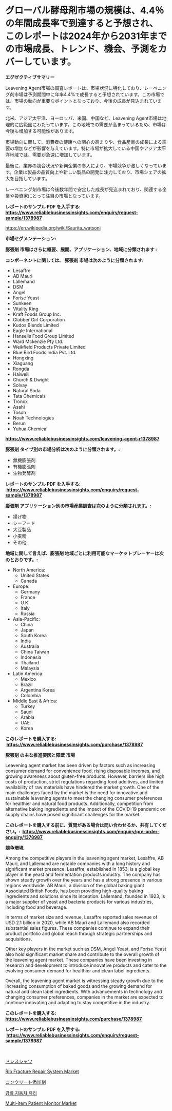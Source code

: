 <p><h1>グローバル酵母剤市場の規模は、4.4％の年間成長率で到達すると予想され、このレポートは2024年から2031年までの市場成長、トレンド、機会、予測をカバーしています。</h1></p><p><strong>エグゼクティブサマリー</strong></p>
<p><p>Leavening Agent市場の調査レポートは、市場状況に特化しており、レーベニング剤市場は予測期間中に年率4.4%で成長すると予想されています。この市場では、市場の動向が重要なポイントとなっており、今後の成長が見込まれています。</p><p>北米、アジア太平洋、ヨーロッパ、米国、中国など、Leavening Agent市場は地理的に広範囲にわたっています。この地域での需要が高まっているため、市場は今後も増加する可能性があります。</p><p>市場動向に関して、消費者の健康への関心の高まりや、食品産業の成長による需要の増加などが影響を与えています。特に市場が拡大している中国やアジア太平洋地域では、需要が急速に増加しています。</p><p>最後に、業界の競合状況や新興企業の参入により、市場競争が激しくなっています。企業は製品の品質向上や新しい製品の開発に注力しており、市場シェアの拡大を目指しています。</p><p>レーベニング剤市場は今後数年間で安定した成長が見込まれており、関連する企業や投資家にとって注目の市場となっています。</p></p>
<p><strong>レポートのサンプル PDF を入手する: <a href="https://www.reliablebusinessinsights.com/enquiry/request-sample/1378987">https://www.reliablebusinessinsights.com/enquiry/request-sample/1378987</a></strong></p>
<p><a href="https://en.wikipedia.org/wiki/Saurita_watsoni">https://en.wikipedia.org/wiki/Saurita_watsoni</a></p>
<p><strong>市場セグメンテーション:</strong></p>
<p><strong> 膨張剤 市場はさらに概要、展開、アプリケーション、地域に分類されます :</strong></p>
<p><strong>コンポーネントに関しては、 膨張剤 市場は次のように分類されます: &nbsp;</strong></p>
<p><ul><li>Lesaffre</li><li>AB Mauri</li><li>Lallemand</li><li>DSM</li><li>Angel</li><li>Forise Yeast</li><li>Sunkeen</li><li>Vitality King</li><li>Kraft Foods Group Inc.</li><li>Clabber Girl Corporation</li><li>Kudos Blends Limited</li><li>Eagle International</li><li>Hansells Food Group Limited</li><li>Ward Mckenzie Pty Ltd.</li><li>Weikfield Products Private Limited</li><li>Blue Bird Foods India Pvt. Ltd.</li><li>Hongxing</li><li>Xiaguang</li><li>Rongda</li><li>Haiweili</li><li>Church & Dwight</li><li>Solvay</li><li>Natural Soda</li><li>Tata Chemicals</li><li>Tronox</li><li>Asahi</li><li>Tosoh</li><li>Noah Technologies</li><li>Berun</li><li>Yuhua Chemical</li></ul></p>
<p><strong><a href="https://www.reliablebusinessinsights.com/leavening-agent-r1378987">https://www.reliablebusinessinsights.com/leavening-agent-r1378987</a></strong></p>
<p><strong> 膨張剤 タイプ別の市場分析は次のように分類されます。:</strong></p>
<p><ul><li>無機膨張剤</li><li>有機膨張剤</li><li>生物発酵剤</li></ul></p>
<p><strong>レポートのサンプル PDF を入手する: &nbsp;<a href="https://www.reliablebusinessinsights.com/enquiry/request-sample/1378987">https://www.reliablebusinessinsights.com/enquiry/request-sample/1378987</a></strong></p>
<p><strong> 膨張剤 アプリケーション別の市場産業調査は次のように分類されます。:</strong></p>
<p><ul><li>揚げ物</li><li>シーフード</li><li>大豆製品</li><li>小麦粉</li><li>その他</li></ul></p>
<p><strong>地域に関して言えば、膨張剤 地域ごとに利用可能なマーケットプレーヤーは次のとおりです。:</strong></p>
<p><ul>
    <li>
        North America:
        <ul>
            <li>United States</li>
            <li>Canada</li>
        </ul>
    </li>
    <li>
        Europe:
        <ul>
            <li>Germany</li>
            <li>France</li>
            <li>U.K.</li>
            <li>Italy</li>
            <li>Russia</li>
        </ul>
    </li>
    <li>
        Asia-Pacific:
        <ul>
            <li>China</li>
            <li>Japan</li>
            <li>South Korea</li>
            <li>India</li>
            <li>Australia</li>
            <li>China Taiwan</li>
            <li>Indonesia</li>
            <li>Thailand</li>
            <li>Malaysia</li>
        </ul>
    </li>
    <li>
        Latin America:
        <ul>
            <li>Mexico</li>
            <li>Brazil</li>
            <li>Argentina Korea</li>
            <li>Colombia</li>
        </ul>
    </li>
    <li>
        Middle East & Africa:
        <ul>
            <li>Turkey</li>
            <li>Saudi</li>
            <li>Arabia</li>
            <li>UAE</li>
            <li>Korea</li>
        </ul>
    </li>
    </ul></p>
<p><strong>このレポートを購入する: &nbsp;<a href="https://www.reliablebusinessinsights.com/purchase/1378987">https://www.reliablebusinessinsights.com/purchase/1378987</a></strong></p>
<p><strong>膨張剤 の主な推進要因と障壁 市場</strong></p>
<p><p>Leavening agent market has been driven by factors such as increasing consumer demand for convenience food, rising disposable incomes, and growing awareness about gluten-free products. However, barriers like high costs of production, strict regulations regarding food additives, and limited availability of raw materials have hindered the market growth. One of the main challenges faced by the market is the need for innovative and sustainable leavening agents to meet the changing consumer preferences for healthier and natural food products. Additionally, competition from alternative baking ingredients and the impact of the COVID-19 pandemic on supply chains have posed significant challenges for the market.</p></p>
<p><strong>このレポートを購入する前に、質問がある場合は問い合わせるか、共有してください。:&nbsp; <a href="https://www.reliablebusinessinsights.com/enquiry/pre-order-enquiry/1378987">https://www.reliablebusinessinsights.com/enquiry/pre-order-enquiry/1378987</a></strong></p>
<p><strong>競争環境</strong></p>
<p><p>Among the competitive players in the leavening agent market, Lesaffre, AB Mauri, and Lallemand are notable companies with a long history and significant market presence. Lesaffre, established in 1853, is a global key player in the yeast and fermentation products industry. The company has shown steady growth over the years and has a strong presence in various regions worldwide. AB Mauri, a division of the global baking giant Associated British Foods, has been providing high-quality baking ingredients and solutions since its inception. Lallemand, founded in 1923, is a major supplier of yeast and bacteria products for various industries, including food and beverage.</p><p>In terms of market size and revenue, Lesaffre reported sales revenue of USD 2.1 billion in 2020, while AB Mauri and Lallemand also recorded substantial sales figures. These companies continue to expand their product portfolio and global reach through strategic partnerships and acquisitions.</p><p>Other key players in the market such as DSM, Angel Yeast, and Forise Yeast also hold significant market share and contribute to the overall growth of the leavening agent market. These companies have been investing in research and development to introduce innovative products and cater to the evolving consumer demand for healthier and clean label ingredients.</p><p>Overall, the leavening agent market is witnessing steady growth due to the increasing consumption of baked goods and the growing demand for natural and clean label ingredients. With advancements in technology and changing consumer preferences, companies in the market are expected to continue innovating and adapting to stay competitive in the industry.</p></p>
<p><strong>このレポートを購入する: &nbsp; <a href="https://www.reliablebusinessinsights.com/purchase/1378987">https://www.reliablebusinessinsights.com/purchase/1378987</a></strong></p>
<p><strong>レポートのサンプル PDF を入手する: &nbsp;<a href="https://www.reliablebusinessinsights.com/enquiry/request-sample/1378987">https://www.reliablebusinessinsights.com/enquiry/request-sample/1378987</a></strong><strong></strong></p>
<p>&nbsp;</p>
<p><p><a href="https://github.com/DanykaKilback/Market-Research-Report-List-2/blob/main/9051132930.md">ドレスシャツ</a></p><p><a href="https://github.com/sarohimweaach77/Market-Research-Report-List-1/blob/main/rib-fracture-repair-system-market.md">Rib Fracture Repair System Market</a></p><p><a href="https://github.com/RandallRunte2023/Market-Research-Report-List-2/blob/main/6907182929.md">コンクリート添加剤</a></p><p><a href="https://github.com/LuckeyCorbin/Market-Research-Report-List-1/blob/main/21677544535.md">강화 자동차 유리</a></p><p><a href="https://github.com/nigngrjl95/Market-Research-Report-List-1/blob/main/multi-item-patient-monitor-market.md">Multi-item Patient Monitor Market</a></p></p>